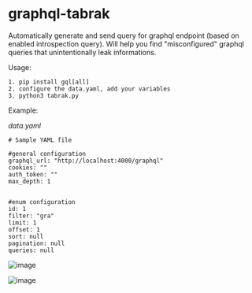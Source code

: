 # graphql-tabrak

Automatically generate and send query for graphql endpoint (based on enabled introspection query). Will help you find "misconfigured" graphql queries that unintentionally leak informations.



Usage:

```
1. pip install gql[all]
2. configure the data.yaml, add your variables
3. python3 tabrak.py
```

Example:

*data.yaml*
```
# Sample YAML file

#general configuration
graphql_url: "http://localhost:4000/graphql"
cookies: ""
auth_token: ""
max_depth: 1


#enum configuration
id: 1
filter: "gra"
limit: 1
offset: 1
sort: null
pagination: null
queries: null
```
![image](https://github.com/user-attachments/assets/5b9acd5e-9b84-48b0-8a75-60e59bd6842c)

![image](https://github.com/user-attachments/assets/bd44af12-0aad-4488-995b-d110db1a0396)




